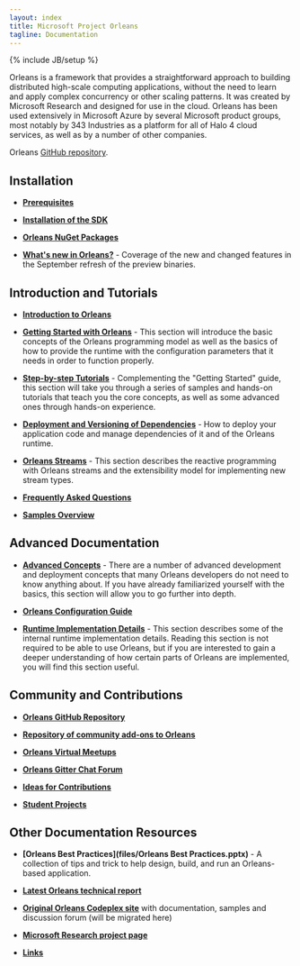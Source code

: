 ```yaml
---
layout: index
title: Microsoft Project Orleans
tagline: Documentation
---
```

{% include JB/setup %}

Orleans is a framework that provides a straightforward approach to building distributed high-scale computing applications, without the need to learn and apply complex concurrency or other scaling patterns. It was created by Microsoft Research and designed for use in the cloud. Orleans has been used extensively in Microsoft Azure by several Microsoft product groups, most notably by 343 Industries as a platform for all of Halo 4 cloud services, as well as by a number of other companies.

Orleans [GitHub repository](https://github.com/dotnet/orleans).

## Installation 

* **[Prerequisites](Prerequisites)**

* **[Installation of the SDK](Installation)**

* **[Orleans NuGet Packages](NuGets)**

* **[What's new in Orleans?](What's-new-in-Orleans)** - Coverage of the new and changed features in the September refresh of the preview binaries.

## Introduction and Tutorials

* **[Introduction to Orleans](Introduction)**

* **[Getting Started with Orleans](Getting-Started-With-Orleans)** - This section will introduce the basic concepts of the Orleans programming model as well as the basics of how to provide the runtime with the configuration parameters that it needs in order to function properly.

* **[Step-by-step Tutorials](Step-by-step-Tutorials)** - Complementing the "Getting Started" guide, this section will take you through a series of samples and hands-on tutorials that teach you the core concepts, as well as some advanced ones through hands-on experience.

* **[Deployment and Versioning of Dependencies](Deployment-and-Versioning-of-Dependencies)** - How to deploy your application code and manage dependencies of it and of the Orleans runtime.

* **[Orleans Streams](Orleans-Streams)** - This section describes the reactive programming with Orleans streams and the extensibility model for implementing new stream types.

* **[Frequently Asked Questions](Frequently-Asked-Questions)**

* **[Samples Overview](Samples-Overview)**

## Advanced Documentation

* **[Advanced Concepts](Advanced-Concepts)** - There are a number of advanced development and deployment concepts that many Orleans developers do not need to know anything about. If you have already familiarized yourself with the basics, this section will allow you to go further into depth.

* **[Orleans Configuration Guide](Orleans-Configuration-Guide)**

* **[Runtime Implementation Details](Runtime-Implementation-Details)** - This section describes some of the internal runtime implementation details. Reading this section is not required to be able to use Orleans, but if you are interested to gain a deeper understanding of how certain parts of Orleans are implemented, you will find this section useful.

## Community and Contributions

* **[Orleans GitHub Repository](https://github.com/dotnet/orleans)**

* **[Repository of community add-ons to Orleans](https://github.com/OrleansContrib)**

* **[Orleans Virtual Meetups](https://github.com/OrleansContrib/meetups)**

* **[Orleans Gitter Chat Forum](https://gitter.im/dotnet/orleans)**

* **[Ideas for Contributions](Ideas-for-Contributions)**

* **[Student Projects](Student-Projects)**

## Other Documentation Resources

* **[Orleans Best Practices](files/Orleans Best Practices.pptx)** - A collection of tips and trick to help design, build, and run an Orleans-based application.

* **[Latest Orleans technical report](http://research.microsoft.com/pubs/210931/Orleans-MSR-TR-2014-41.pdf)**

* **[Original Orleans Codeplex site](https://orleans.codeplex.com)** with documentation, samples and discussion forum (will be migrated here)

* **[Microsoft Research project page](http://research.microsoft.com/en-us/projects/orleans/)**

* **[Links](Links)**

